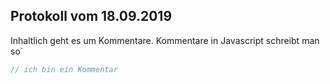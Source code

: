 ## Protokoll vom 18.09.2019

Inhaltlich geht es um Kommentare. Kommentare in Javascript schreibt man so`

``` Javascript
// ich bin ein Kommentar
```



